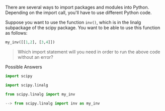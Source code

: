 There are several ways to import packages and modules into Python. Depending on the import call, you'll have to use different Python code.

Suppose you want to use the function `inv()`, which is in the linalg subpackage of the scipy package. You want to be able to use this function as follows:

```py
my_inv([[1,2], [3,4]])
```

> Which import statement will you need in order to run the above code without an error?

Possible Answers

```py
import scipy

import scipy.linalg

from scipy.linalg import my_inv

--> from scipy.linalg import inv as my_inv
```